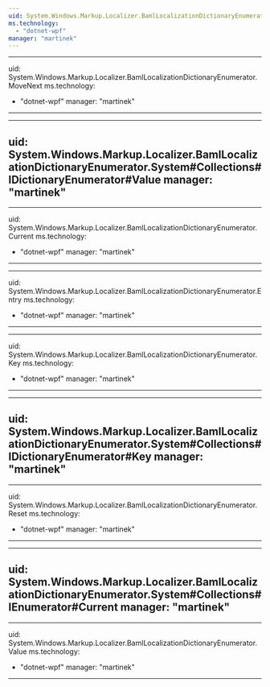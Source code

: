 ```yaml
---
uid: System.Windows.Markup.Localizer.BamlLocalizationDictionaryEnumerator
ms.technology: 
  - "dotnet-wpf"
manager: "martinek"
---
```


---
uid: System.Windows.Markup.Localizer.BamlLocalizationDictionaryEnumerator.MoveNext
ms.technology: 
  - "dotnet-wpf"
manager: "martinek"
---

---
uid: System.Windows.Markup.Localizer.BamlLocalizationDictionaryEnumerator.System#Collections#IDictionaryEnumerator#Value
manager: "martinek"
---

---
uid: System.Windows.Markup.Localizer.BamlLocalizationDictionaryEnumerator.Current
ms.technology: 
  - "dotnet-wpf"
manager: "martinek"
---

---
uid: System.Windows.Markup.Localizer.BamlLocalizationDictionaryEnumerator.Entry
ms.technology: 
  - "dotnet-wpf"
manager: "martinek"
---

---
uid: System.Windows.Markup.Localizer.BamlLocalizationDictionaryEnumerator.Key
ms.technology: 
  - "dotnet-wpf"
manager: "martinek"
---

---
uid: System.Windows.Markup.Localizer.BamlLocalizationDictionaryEnumerator.System#Collections#IDictionaryEnumerator#Key
manager: "martinek"
---

---
uid: System.Windows.Markup.Localizer.BamlLocalizationDictionaryEnumerator.Reset
ms.technology: 
  - "dotnet-wpf"
manager: "martinek"
---

---
uid: System.Windows.Markup.Localizer.BamlLocalizationDictionaryEnumerator.System#Collections#IEnumerator#Current
manager: "martinek"
---

---
uid: System.Windows.Markup.Localizer.BamlLocalizationDictionaryEnumerator.Value
ms.technology: 
  - "dotnet-wpf"
manager: "martinek"
---

